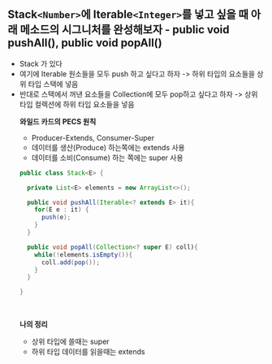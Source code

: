 ## Stack`<Number>`에 Iterable`<Integer>`를 넣고 싶을 때 아래 메소드의 시그니처를 완성해보자  	- public void pushAll(), public void popAll()

- Stack<Number> 가 있다
- 여기에 Iterable<Integer> 원소들을 모두 push 하고 싶다고 하자 -> 하위 타입의 요소들을 상위 타입 스택에 넣음 
- 반대로 스택에서 꺼낸 요소들을 Collection<Object>에 모두 pop하고 싶다고 하자 -> 상위 타입 컬렉션에 하위 타입 요소들을 넣음

**와일드 카드의 PECS 원칙**
- Producer-Extends, Consumer-Super
- 데이터를 생산(Produce) 하는쪽에는 extends 사용
- 데이터를 소비(Consume) 하는 쪽에는 super 사용


```java
public class Stack<E> {

  private List<E> elements = new ArrayList<>();

  public void pushAll(Iterable<? extends E> it){
    for(E e : it) {
      push(e);
    }
  }

  public void popAll(Collection<? super E) coll){
    while(!elements.isEmpty()){
      coll.add(pop());
    }
  }

}
```

<br/>

**나의 정리**

- 상위 타입에 쓸때는 super
- 하위 타입 데이터를 읽을때는 extends








